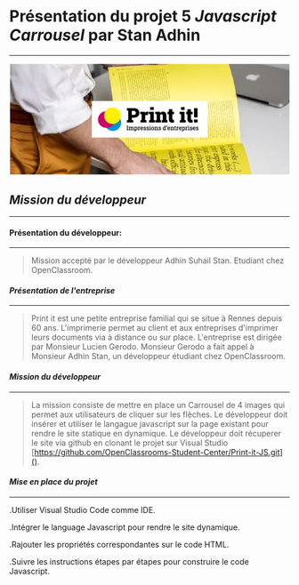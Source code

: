 # Présentation du projet 5 *Javascript Carrousel* par Stan Adhin
--------------------------------------------------------------------------
![image d'illustration](https://github.com/suhailadhin/suhailadhin-projet-5-initialisation-javascript/blob/main/assets/image%20illustration.JPG)

## *Mission du développeur*
---------------------------------------------------------------------------
#### Présentation du développeur:
---------------------------------

> Mission accepté par le développeur Adhin Suhail Stan. Etudiant chez OpenClassroom.

#### *Présentation de l'entreprise*
----------------------------------

> Print it est une petite entreprise familial qui se situe à Rennes depuis 60 ans.
L'imprimerie permet au client et aux entreprises d'imprimer leurs documents via à 
distance ou sur place. L'entreprise est dirigée par Monsieur Lucien Gerodo.
Monsieur Gerodo a fait appel à Monsieur Adhin Stan, un développeur étudiant chez OpenClassroom.

#### *Mission du développeur*
-------------------------------

> La mission consiste de mettre en place un Carrousel de 4 images qui permet aux utilisateurs de cliquer sur les flèches.
> Le développeur doit insérer et utiliser le langague javascript sur la page existant pour rendre le site statique en dynamique.
> Le développeur doit récuperer le site via github en clonant le projet sur Visual Studio [https://github.com/OpenClassrooms-Student-Center/Print-it-JS.git]().

#### *Mise en place du projet*
------------------------------

.Utiliser Visual Studio Code comme IDE.

.Intégrer le language Javascript pour rendre le site dynamique.

.Rajouter les propriétés correspondantes sur le code HTML.

.Suivre les instructions étapes par étapes pour construire le code Javascript.
